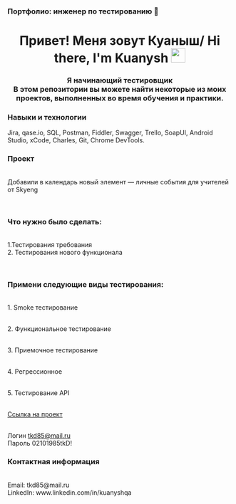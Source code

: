 ### Портфолио: инженер по тестированию 👋

<h1 align="center">Привет! Меня зовут Куаныш/ Hi there, I'm Kuanysh</a> 
<img src="https://github.com/blackcater/blackcater/raw/main/images/Hi.gif" height="32"/></h1>
<h3 align="center">Я начинающий тестировщик <br>В этом репозитории вы можете найти некоторые из моих проектов, выполненных во время обучения и практики.</h3>



<h3>Навыки и технологии</h3>
<p>Jira, qase.io, SQL, Postman, Fiddler, Swagger, Trello,
SoapUI, Android Studio, xCode, Charles, Git, Chrome DevTools.</p>

<h3>Проект</h3>
<br> Добавили в календарь новый элемент — личные события для учителей от Skyeng

<br><h3>Что нужно было сделать:</h3>

<br>1.Тестирования требования
<br>2. Тестирования нового функционала

<br><h3>Примени следующие виды тестирования:</h3>

<br>1. Smoke тестирование

<br>2. Функциональное тестирование

<br>3. Приемочное тестирование

<br>4. Регрессионное

<br>5. Тестирование API

<br>[Ссылка на проект
](https://bagqareport.atlassian.net/l/cp/B5pRbcCC)

<br>Логин tkd85@mail.ru 
<br>Пароль 02101985tkD!


<h3>Контактная информация</h3>
<br>Email: tkd85@mail.ru
<br>LinkedIn: www.linkedin.com/in/kuanyshqa


<!--
**Kuanysh-QA/Kuanysh-QA** is a ✨ _special_ ✨ repository because its `README.md` (this file) appears on your GitHub profile.

Here are some ideas to get you started:

- 🔭 I’m currently working on ...
- 🌱 I’m currently learning ...
- 👯 I’m looking to collaborate on ...
- 🤔 I’m looking for help with ...
- 💬 Ask me about ...
- 📫 How to reach me: ...
- 😄 Pronouns: ...
- ⚡ Fun fact: ...
-->
